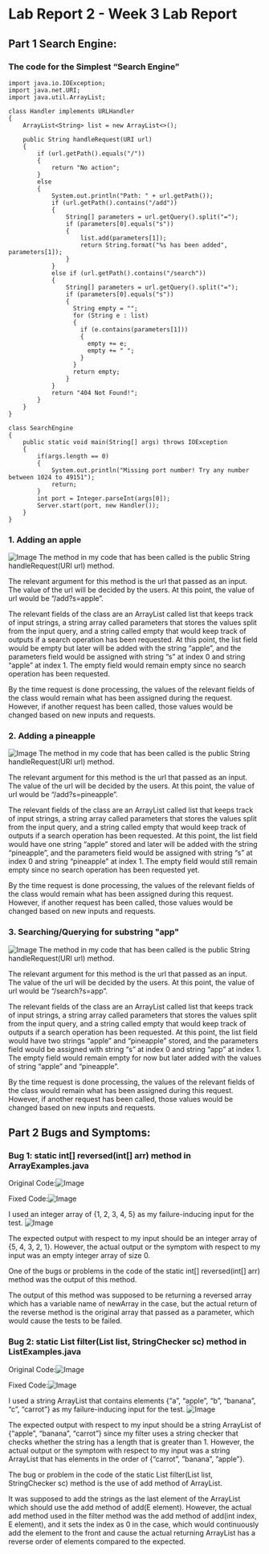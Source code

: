 # Lab Report 2 - Week 3 Lab Report

## Part 1 Search Engine:

### The code for the Simplest “Search Engine”
```
import java.io.IOException;
import java.net.URI;
import java.util.ArrayList;

class Handler implements URLHandler
{
    ArrayList<String> list = new ArrayList<>();

    public String handleRequest(URI url)
    {
        if (url.getPath().equals("/"))
        {
            return "No action";
        } 
        else
        {
            System.out.println("Path: " + url.getPath());
            if (url.getPath().contains("/add")) 
            {
                String[] parameters = url.getQuery().split("=");
                if (parameters[0].equals("s"))
                {
                    list.add(parameters[1]);
                    return String.format("%s has been added", parameters[1]);
                }
            }
            else if (url.getPath().contains("/search"))
            {
                String[] parameters = url.getQuery().split("=");
                if (parameters[0].equals("s"))
                {
                  String empty = "";  
                  for (String e : list)
                  {
                    if (e.contains(parameters[1]))
                    {
                      empty += e;
                      empty += " ";
                    }
                  }
                  return empty;
                }
            }
            return "404 Not Found!";
        }
    }
}

class SearchEngine
{
    public static void main(String[] args) throws IOException
    {
        if(args.length == 0)
        {
            System.out.println("Missing port number! Try any number between 1024 to 49151");
            return;
        }
        int port = Integer.parseInt(args[0]);
        Server.start(port, new Handler());
    }
}
```

### 1. Adding an apple
![Image](images/Lab%20Report%202%201.1.png)
The method in my code that has been called is the public String handleRequest(URI url) method.

The relevant argument for this method is the url that passed as an input. The value of the url will be decided by the users. At this point, the value of url would be “/add?s=apple”.

The relevant fields of the class are an ArrayList called list that keeps track of input strings, a string array called parameters that stores the values split from the input query, and a string called empty that would keep track of outputs if a search operation has been requested.
At this point, the list field would be empty but later will be added with the string “apple”, and the parameters field would be assigned with string “s” at index 0 and string “apple” at index 1. The empty field would remain empty since no search operation has been requested.

By the time request is done processing, the values of the relevant fields of the class would remain what has been assigned during the request. However, if another request has been called, those values would be changed based on new inputs and requests.

### 2. Adding a pineapple
![Image](images/Lab%20Report%202%201.2.png)
The method in my code that has been called is the public String handleRequest(URI url) method.

The relevant argument for this method is the url that passed as an input. The value of the url will be decided by the users. At this point, the value of url would be “/add?s=pineapple”.

The relevant fields of the class are an ArrayList called list that keeps track of input strings, a string array called parameters that stores the values split from the input query, and a string called empty that would keep track of outputs if a search operation has been requested.
At this point, the list field would have one string “apple” stored and later will be added with the string “pineapple”, and the parameters field would be assigned with string “s” at index 0 and string “pineapple” at index 1. The empty field would still remain empty since no search operation has been requested yet.

By the time request is done processing, the values of the relevant fields of the class would remain what has been assigned during this request. However, if another request has been called, those values would be changed based on new inputs and requests.

### 3. Searching/Querying for substring "app"
![Image](images/Lab%20Report%202%201.3.png)
The method in my code that has been called is the public String handleRequest(URI url) method.

The relevant argument for this method is the url that passed as an input. The value of the url will be decided by the users. At this point, the value of url would be “/search?s=app”.

The relevant fields of the class are an ArrayList called list that keeps track of input strings, a string array called parameters that stores the values split from the input query, and a string called empty that would keep track of outputs if a search operation has been requested.
At this point, the list field would have two strings “apple” and “pineapple” stored, and the parameters field would be assigned with string “s” at index 0 and string “app” at index 1. The empty field would remain empty for now but later added with the values of string “apple” and “pineapple”.

By the time request is done processing, the values of the relevant fields of the class would remain what has been assigned during this request. However, if another request has been called, those values would be changed based on new inputs and requests.

## Part 2 Bugs and Symptoms:
### Bug 1: static int[] reversed(int[] arr) method in ArrayExamples.java
Original Code:![Image](images/Lab%20Report%202%202.1.png)

Fixed Code:![Image](images/Lab%20Report%202%202.2.png)

I used an integer array of {1, 2, 3, 4, 5} as my failure-inducing input for the test.
![Image](images/Lab%20Report%202%202.5.png)

The expected output with respect to my input should be an integer array of {5, 4, 3, 2, 1}. 
However, the actual output or the symptom with respect to my input was an empty integer array of size 0.

One of the bugs or problems in the code of the static int[] reversed(int[] arr) method was the output of this method.

The output of this method was supposed to be returning a reversed array which has a variable name of newArray in the case, but the actual return of the reverse method is the original array that passed as a parameter, which would cause the tests to be failed.

### Bug 2: static List<String> filter(List<String> list, StringChecker sc) method in ListExamples.java
Original Code:![Image](images/Lab%20Report%202%202.3.png)

Fixed Code:![Image](images/Lab%20Report%202%202.4.png)

I used a string ArrayList that contains elements {“a”, “apple”, “b”, “banana”, “c”, “carrot”} as my failure-inducing input for the test.
![Image](images/Lab%20Report%202%202.6.png)

The expected output with respect to my input should be a string ArrayList of {“apple”, “banana”, “carrot”} since my filter uses a string checker that checks whether the string has a length that is greater than 1.
However, the actual output or the symptom with respect to my input was a string ArrayList that has elements in the order of {“carrot”, ”banana”, ”apple”}.

The bug or problem in the code of the static List<String> filter(List<String> list, StringChecker sc) method is the use of add method of ArrayList. 

It was supposed to add the strings as the last element of the ArrayList which should use the add method of add(E element). However, the actual add method used in the filter method was the add method of add(int index, E element), and it sets the index as 0 in the case, which would continuously add the element to the front and cause the actual returning ArrayList has a reverse order of elements compared to the expected.

